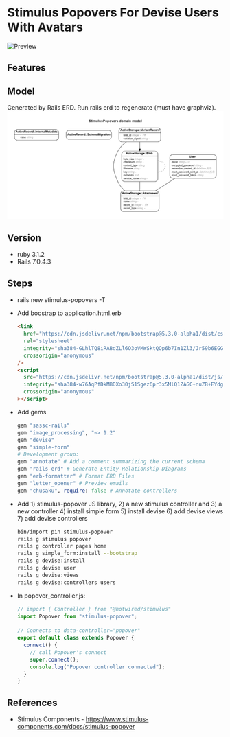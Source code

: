 # Stimulus Popovers For Devise Users With Avatars

![Preview](preview.png)

## Features

## Model

Generated by Rails ERD. Run rails erd to regenerate (must have graphviz).
![ERD Diagram](erd.png)

## Version

- ruby 3.1.2
- Rails 7.0.4.3

## Steps

- rails new stimulus-popovers -T
- Add boostrap to application.html.erb
  ```html
  <link
    href="https://cdn.jsdelivr.net/npm/bootstrap@5.3.0-alpha1/dist/css/bootstrap.min.css"
    rel="stylesheet"
    integrity="sha384-GLhlTQ8iRABdZLl6O3oVMWSktQOp6b7In1Zl3/Jr59b6EGGoI1aFkw7cmDA6j6gD"
    crossorigin="anonymous"
  />
  <script
    src="https://cdn.jsdelivr.net/npm/bootstrap@5.3.0-alpha1/dist/js/bootstrap.bundle.min.js"
    integrity="sha384-w76AqPfDkMBDXo30jS1Sgez6pr3x5MlQ1ZAGC+nuZB+EYdgRZgiwxhTBTkF7CXvN"
    crossorigin="anonymous"
  ></script>
  ```
- Add gems
  ```rb
  gem "sassc-rails"
  gem "image_processing", "~> 1.2"
  gem "devise"
  gem "simple-form"
  # Development group:
  gem "annotate" # Add a comment summarizing the current schema
  gem "rails-erd" # Generate Entity-Relationship Diagrams
  gem "erb-formatter" # Format ERB Files
  gem "letter_opener" # Preview emails
  gem "chusaku", require: false # Annotate controllers
  ```
- Add 1) stimulus-popover JS library, 2) a new stimulus controller and 3) a new controller 4) install simple form 5) install devise 6) add devise views 7) add devise controllers
  ```sh
  bin/import pin stimulus-popover
  rails g stimulus popover
  rails g controller pages home
  rails g simple_form:install --bootstrap
  rails g devise:install
  rails g devise user
  rails g devise:views
  rails g devise:controllers users
  ```
- In popover_controller.js:

  ```js
  // import { Controller } from "@hotwired/stimulus"
  import Popover from "stimulus-popover";

  // Connects to data-controller="popover"
  export default class extends Popover {
    connect() {
      // call Popover's connect
      super.connect();
      console.log("Popover controller connected");
    }
  }
  ```

## References

- Stimulus Components - https://www.stimulus-components.com/docs/stimulus-popover
